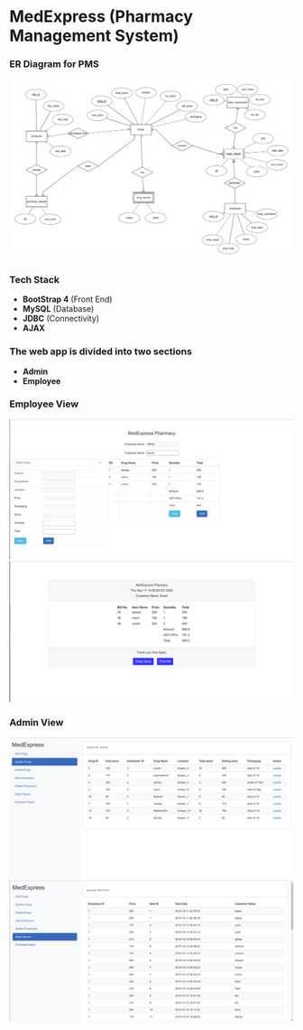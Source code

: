 # MedExpress (Pharmacy Management System)

### ER Diagram for PMS
![ER-Diag](https://raw.githubusercontent.com/sumitjadhwani/MedExpressGit/master/MedExpress/ER%20DIAGRAM/image%20(1).png)

### Tech Stack
 * **BootStrap 4** (Front End)
 * **MySQL** (Database)
 * **JDBC** (Connectivity)
 * **AJAX** 

### The web app is divided into two sections
* **Admin**
* **Employee**


### Employee View
![Employee_view](https://raw.githubusercontent.com/sumitjadhwani/MedExpressGit/master/MedExpress/SS/Screenshot%20from%202020-09-17%2019-59-53.png)
![Employee_view](https://raw.githubusercontent.com/sumitjadhwani/MedExpressGit/master/MedExpress/SS/Screenshot%20from%202020-09-17%2020-00-05.png)


### Admin View
![Admin_View](https://raw.githubusercontent.com/sumitjadhwani/MedExpressGit/master/MedExpress/SS/Screenshot%20from%202020-09-17%2020-00-29.png)
![Admin_View](https://github.com/sumitjadhwani/MedExpressGit/blob/master/MedExpress/SS/Screenshot%20from%202020-09-17%2020-01-31.png)

 
